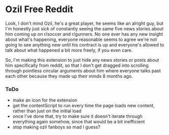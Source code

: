 # Ozil Free Reddit

Look, I don't mind Ozil, he's a great player, he seems like an alright guy, but I'm honestly just sick of constantly seeing the same five news stories about him coming up on r/soccer and r/gunners. No one ever has any new insight about what's happening, everyone reasonable seems to agree we're not going to see anything new until his contract is up and everyone's allowed to talk about what happened a bit more freely, if you even care.

So, I'm making this extension to just hide any news stories or posts about him specifically from reddit, so that I don't get dragged into scrolling through pointless circular arguments about him where everyone talks past each other because they made up their minds 8 months ago.

### ToDo
- make an icon for the extension
- get the contentScript to run every time the page loads new content, rather than just on the initial load
- once I've done that, try to make sure it doesn't iterate through everything again somehow, since that would be a bit inefficient
- stop making ozil fanboys so mad I guess?